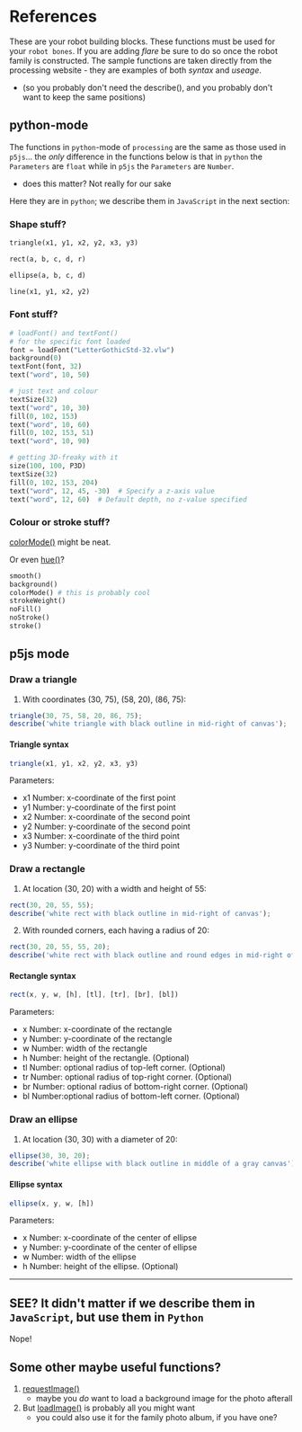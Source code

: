 # References

These are your robot building blocks. These functions must be used for your `robot bones`.
If you are adding _flare_ be sure to do so once the robot family is constructed.
The sample functions are taken directly from the processing website - they are examples of both _syntax_ and _useage_.

- (so you probably don't need the describe(), and you probably don't want to keep the same positions)

## python-mode

The functions in `python`-mode of `processing` are the same as those used in `p5js`... the _only_ difference in the functions below is that in `python` the `Parameters` are `float` while in `p5js` the `Parameters` are `Number`.

- does this matter? Not really for our sake

Here they are in `python`; we describe them in `JavaScript` in the next section:

### Shape stuff?

```Python
triangle(x1, y1, x2, y2, x3, y3)
```

```Python
rect(a, b, c, d, r)
```

```Python
ellipse(a, b, c, d)
```

```Python
line(x1, y1, x2, y2)
```

### Font stuff?

```Python
# loadFont() and textFont()
# for the specific font loaded
font = loadFont("LetterGothicStd-32.vlw")
background(0)
textFont(font, 32)
text("word", 10, 50)

# just text and colour
textSize(32)
text("word", 10, 30)
fill(0, 102, 153)
text("word", 10, 60)
fill(0, 102, 153, 51)
text("word", 10, 90)

# getting 3D-freaky with it
size(100, 100, P3D)
textSize(32)
fill(0, 102, 153, 204)
text("word", 12, 45, -30)  # Specify a z-axis value
text("word", 12, 60)  # Default depth, no z-value specified
```

### Colour or stroke stuff?

[colorMode()](https://py.processing.org/reference/colorMode.html) might be neat. 

Or even  [hue()](https://py.processing.org/reference/hue.html)?

```Python
smooth()
background()
colorMode() # this is probably cool
strokeWeight()
noFill()
noStroke()
stroke()
```

## p5js mode

### Draw a triangle

1. With coordinates (30, 75), (58, 20), (86, 75):

```JavaScript
triangle(30, 75, 58, 20, 86, 75);
describe('white triangle with black outline in mid-right of canvas');
```

#### Triangle syntax

```JavaScript
triangle(x1, y1, x2, y2, x3, y3)
```

Parameters:

- x1 Number: x-coordinate of the first point
- y1 Number: y-coordinate of the first point
- x2 Number: x-coordinate of the second point
- y2 Number: y-coordinate of the second point
- x3 Number: x-coordinate of the third point
- y3 Number: y-coordinate of the third point

### Draw a rectangle

1. At location (30, 20) with a width and height of 55:

```JavaScript
rect(30, 20, 55, 55);
describe('white rect with black outline in mid-right of canvas');
```

2. With rounded corners, each having a radius of 20:

```JavaScript
rect(30, 20, 55, 55, 20);
describe('white rect with black outline and round edges in mid-right of canvas');
```

#### Rectangle syntax

```JavaScript
rect(x, y, w, [h], [tl], [tr], [br], [bl])
```

Parameters:

- x Number: x-coordinate of the rectangle
- y Number: y-coordinate of the rectangle
- w Number: width of the rectangle
- h Number: height of the rectangle. (Optional)
- tl Number: optional radius of top-left corner. (Optional)
- tr Number: optional radius of top-right corner. (Optional)
- br Number: optional radius of bottom-right corner. (Optional)
- bl Number:optional radius of bottom-left corner. (Optional)

### Draw an ellipse

1. At location (30, 30) with a diameter of 20:

```JavaScript
ellipse(30, 30, 20);
describe('white ellipse with black outline in middle of a gray canvas');
```

#### Ellipse syntax

```JavaScript
ellipse(x, y, w, [h])
```

Parameters:

- x Number: x-coordinate of the center of ellipse
- y Number: y-coordinate of the center of ellipse
- w Number: width of the ellipse
- h Number: height of the ellipse. (Optional)

---

## SEE? It didn't matter if we describe them in `JavaScript`, but use them in `Python`

Nope!

## Some other maybe useful functions?

1. [requestImage()](https://py.processing.org/reference/requestImage.html)
   - maybe you _do_ want to load a background image for the photo afterall
2. But [loadImage()](https://py.processing.org/reference/loadImage.html) is probably all you might want
   - you could also use it for the family photo album, if you have one?

